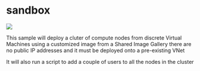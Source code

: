 # sandbox
<a href="https://portal.azure.com/#create/Microsoft.Template/uri/https%3A%2F%2Fraw.githubusercontent.com%2Fgidipas%2Fsandbox-1%2Fproteus%2F%2Fazuredeploy.json" target="_blank">
    <img src="http://azuredeploy.net/deploybutton.png"/>
</a>

This sample will deploy a cluter of compute nodes from discrete Virtual Machines using a customized image from a Shared Image Gallery
there are no public IP addresses and it must be deployed onto a pre-existing VNet

It will also run a script to add a couple of users to all the nodes in the cluster


